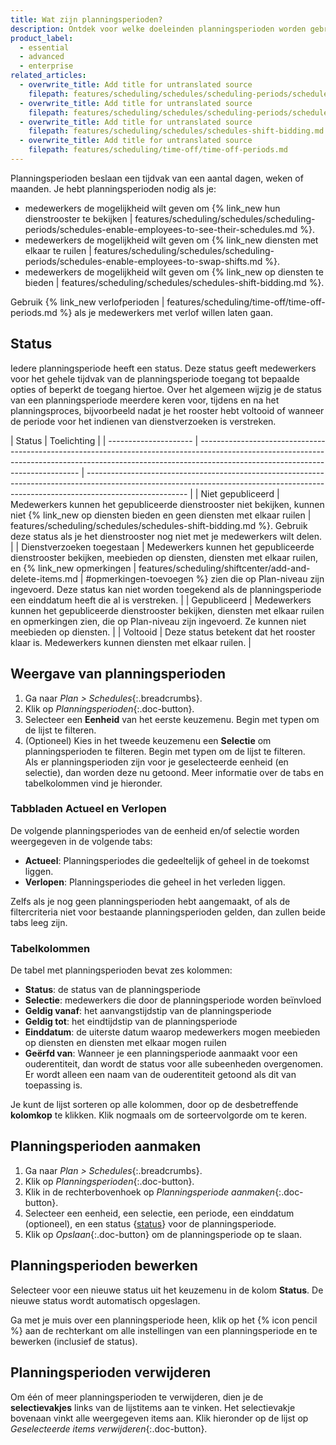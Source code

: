 ```yaml
---
title: Wat zijn planningsperioden?
description: Ontdek voor welke doeleinden planningsperioden worden gebruikt en hoe je ze kunt weergeven, bewerken en verwijderen (Schedules).
product_label:
  - essential
  - advanced
  - enterprise
related_articles:
  - overwrite_title: Add title for untranslated source
    filepath: features/scheduling/schedules/scheduling-periods/schedules-enable-employees-to-see-their-schedules.md
  - overwrite_title: Add title for untranslated source
    filepath: features/scheduling/schedules/scheduling-periods/schedules-enable-employees-to-swap-shifts.md
  - overwrite_title: Add title for untranslated source
    filepath: features/scheduling/schedules/schedules-shift-bidding.md
  - overwrite_title: Add title for untranslated source
    filepath: features/scheduling/time-off/time-off-periods.md
---
```


Planningsperioden beslaan een tijdvak van een aantal dagen, weken of maanden. Je hebt planningsperioden nodig als je:

- medewerkers de mogelijkheid wilt geven om {% link_new hun dienstrooster te bekijken | features/scheduling/schedules/scheduling-periods/schedules-enable-employees-to-see-their-schedules.md %}.
- medewerkers de mogelijkheid wilt geven om {% link_new diensten met elkaar te ruilen | features/scheduling/schedules/scheduling-periods/schedules-enable-employees-to-swap-shifts.md %}.
- medewerkers de mogelijkheid wilt geven om {% link_new op diensten te bieden | features/scheduling/schedules/schedules-shift-bidding.md %}.

Gebruik {% link_new verlofperioden | features/scheduling/time-off/time-off-periods.md %} als je medewerkers met verlof willen laten gaan.

## Status

Iedere planningsperiode heeft een status. Deze status geeft medewerkers voor het gehele tijdvak van de planningsperiode toegang tot bepaalde opties of beperkt de toegang hiertoe. Over het algemeen wijzig je de status van een planningsperiode meerdere keren voor, tijdens en na het planningsproces, bijvoorbeeld nadat je het rooster hebt voltooid of wanneer de periode voor het indienen van dienstverzoeken is verstreken.

| Status                | Toelichting                                                                                                                                                                                                  |
| --------------------- | ------------------------------------------------------------------------------------------------------------------------------------------------------------------------------------------------------------ | ------------------------------------------------------------------------------------------------------------------------------------------------------------------------------------- |
| Niet gepubliceerd           | Medewerkers kunnen het gepubliceerde dienstrooster niet bekijken, kunnen niet {% link_new op diensten bieden en geen diensten met elkaar ruilen                                                                                                                 | features/scheduling/schedules/schedules-shift-bidding.md %}. Gebruik deze status als je het dienstrooster nog niet met je medewerkers wilt delen. |
| Dienstverzoeken toegestaan | Medewerkers kunnen het gepubliceerde dienstrooster bekijken, meebieden op diensten, diensten met elkaar ruilen, en {% link_new opmerkingen | features/scheduling/shiftcenter/add-and-delete-items.md | #opmerkingen-toevoegen %} zien die op Plan-niveau zijn ingevoerd. Deze status kan niet worden toegekend als de planningsperiode een einddatum heeft die al is verstreken. |
| Gepubliceerd             | Medewerkers kunnen het gepubliceerde dienstrooster bekijken, diensten met elkaar ruilen  en opmerkingen zien, die op Plan-niveau zijn ingevoerd. Ze kunnen niet meebieden op diensten.                                                                                      |
| Voltooid              | Deze status betekent dat het rooster klaar is. Medewerkers kunnen diensten met elkaar ruilen.                                                                                                           |

## Weergave van planningsperioden

1. Ga naar _Plan > Schedules_{:.breadcrumbs}.
2. Klik op _Planningsperioden_{:.doc-button}.
3. Selecteer een **Eenheid** van het eerste keuzemenu. Begin met typen om de lijst te filteren.
4. (Optioneel) Kies in het tweede keuzemenu een **Selectie** om planningsperioden te filteren. Begin met typen om de lijst te filteren.  
   Als er planningsperioden zijn voor je geselecteerde eenheid (en selectie), dan worden deze nu getoond.  Meer informatie over de tabs en tabelkolommen vind je hieronder.

### Tabbladen Actueel en Verlopen

De volgende planningsperiodes van de eenheid en/of selectie worden weergegeven in de volgende tabs:

- **Actueel**: Planningsperiodes die gedeeltelijk of geheel in de toekomst liggen.
- **Verlopen**: Planningsperiodes die geheel in het verleden liggen.

Zelfs als je nog geen planningsperioden hebt aangemaakt, of als de filtercriteria niet voor bestaande planningsperioden gelden, dan zullen beide tabs leeg zijn.

### Tabelkolommen

De tabel met planningsperioden bevat zes kolommen:

- **Status**: de status van de planningsperiode
- **Selectie**: medewerkers die door de planningsperiode worden beïnvloed
- **Geldig vanaf**: het aanvangstijdstip van de planningsperiode
- **Geldig tot**: het eindtijdstip van de planningsperiode
- **Einddatum**: de uiterste datum waarop medewerkers mogen meebieden op diensten  en diensten met elkaar mogen ruilen
- **Geërfd van**: Wanneer je een planningsperiode aanmaakt voor een ouderentiteit, dan wordt de status voor alle subeenheden overgenomen. Er wordt alleen een naam van de ouderentiteit getoond als dit van toepassing is.

Je kunt de lijst sorteren op alle kolommen, door op de desbetreffende **kolomkop** te klikken. Klik nogmaals om de sorteervolgorde om te keren.

## Planningsperioden aanmaken

1. Ga naar _Plan > Schedules_{:.breadcrumbs}.
2. Klik op _Planningsperioden_{:.doc-button}.
3. Klik in de rechterbovenhoek op _Planningsperiode aanmaken_{:.doc-button}.
4. Selecteer een eenheid, een selectie, een periode, een einddatum (optioneel), en een status {[status](#status)} voor de planningsperiode.
5. Klik op _Opslaan_{:.doc-button} om de planningsperiode op te slaan.

## Planningsperioden bewerken

Selecteer voor een nieuwe status uit het keuzemenu in de kolom **Status**. De nieuwe status wordt automatisch opgeslagen.

Ga met je muis over een planningsperiode heen, klik op het {% icon pencil %} aan de rechterkant om alle instellingen van een planningsperiode en te bewerken (inclusief de status).

## Planningsperioden verwijderen

Om één of meer planningsperioden te verwijderen, dien je de **selectievakjes** links van de lijstitems aan te vinken. Het selectievakje bovenaan vinkt alle weergegeven items aan. Klik hieronder op de lijst op _Geselecteerde items verwijderen_{:.doc-button}.
